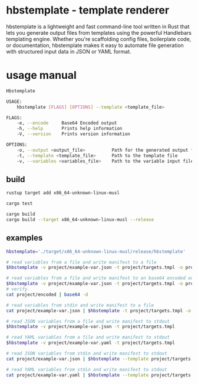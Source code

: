 # hbstemplate - template renderer 
hbstemplate is a lightweight and fast command-line tool written in Rust that lets you generate output files from templates using the powerful Handlebars templating engine. Whether you're scaffolding config files, boilerplate code, or documentation, hbstemplate makes it easy to automate file generation with structured input data in JSON or YAML format.

# usage manual
```bash
Hbstemplate 

USAGE:
    hbstemplate [FLAGS] [OPTIONS] --template <template_file>

FLAGS:
    -e, --encode     Base64 Encoded output
    -h, --help       Prints help information
    -V, --version    Prints version information

OPTIONS:
    -o, --output <output_file>          Path for the generated output file
    -t, --template <template_file>      Path to the template file
    -v, --variables <variables_file>    Path to the variable input file

```

## build

```bash
rustup target add x86_64-unknown-linux-musl

cargo test

cargo build
cargo build --target x86_64-unknown-linux-musl --release
```

## examples
```bash
hbstemplate='./target/x86_64-unknown-linux-musl/release/hbstemplate'

# read variables from a file and write manifest to a file
$hbstemplate -v project/example-var.json -t project/targets.tmpl -o project/config.yaml

# read variables from a file and write manifest to an base64 encoded output file
$hbstemplate -v project/example-var.json -t project/targets.tmpl -o project/encoded --encode
# verify
cat project/encoded | base64 -d

# read variables from stdin and write manifest to a file
cat project/example-var.json | $hbstemplate -t project/targets.tmpl -o project/config.yaml

# read JSON variables from a file and write manifest to stdout
$hbstemplate -v project/example-var.json -t project/targets.tmpl

# read YAML variables from a file and write manifest to stdout
$hbstemplate -v project/example-var.yaml -t project/targets.tmpl

# read JSON variables from stdin and write manifest to stdout
cat project/example-var.json | $hbstemplate --template project/targets.tmpl

# read YAML variables from stdin and write manifest to stdout
cat project/example-var.yaml | $hbstemplate --template project/targets.tmpl

```
